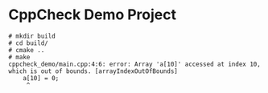 # CppCheck Demo Project

```
# mkdir build
# cd build/
# cmake ..
# make
cppcheck_demo/main.cpp:4:6: error: Array 'a[10]' accessed at index 10, which is out of bounds. [arrayIndexOutOfBounds]
    a[10] = 0;
     ^
```
